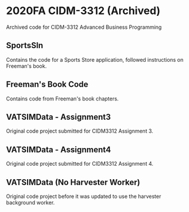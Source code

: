 # 2020FA CIDM-3312 (Archived)

Archived code for CIDM-3312 Advanced Business Programming

## SportsSln
Contains the code for a Sports Store application, followed instructions on Freeman's book.
## Freeman's Book Code
Contains code from Freeman's book chapters.
## VATSIMData - Assignment3
Original code project submitted for CIDM3312 Assignment 3.
## VATSIMData - Assignment4
Original code project submitted for CIDM3312 Assignment 4.
## VATSIMData (No Harvester Worker)
Original code project before it was updated to use the harvester background worker.